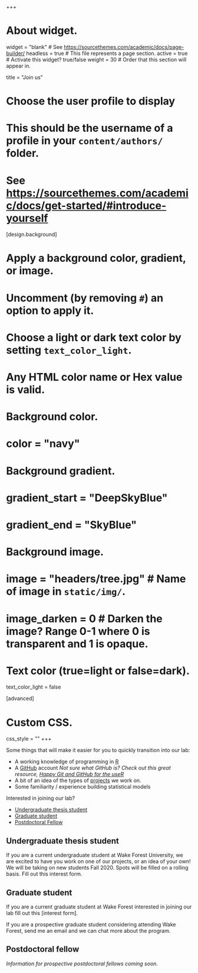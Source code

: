 +++
# About widget.
widget = "blank"  # See https://sourcethemes.com/academic/docs/page-builder/
headless = true  # This file represents a page section.
active = true  # Activate this widget? true/false
weight = 30  # Order that this section will appear in.

title = "Join us"

# Choose the user profile to display
# This should be the username of a profile in your `content/authors/` folder.
# See https://sourcethemes.com/academic/docs/get-started/#introduce-yourself

[design.background]
  # Apply a background color, gradient, or image.
  #   Uncomment (by removing `#`) an option to apply it.
  #   Choose a light or dark text color by setting `text_color_light`.
  #   Any HTML color name or Hex value is valid.

  # Background color.
  # color = "navy"
  
  # Background gradient.
  # gradient_start = "DeepSkyBlue"
  # gradient_end = "SkyBlue"
  
  # Background image.
  #  image = "headers/tree.jpg"  # Name of image in `static/img/`.
  #  image_darken = 0  # Darken the image? Range 0-1 where 0 is transparent and 1 is opaque.

  # Text color (true=light or false=dark).
  text_color_light = false

[advanced]
 # Custom CSS. 
 css_style = ""
+++

Some things that will make it easier for you to quickly transition into our lab:

* A working knowledge of programming in [R](https://cran.r-project.org)
* A [GitHub](https://github.com) account _Not sure what GitHub is? Check out this great resource, [Happy Git and GitHub for the useR](https://happygitwithr.com)_
* A bit of an idea of the types of [projects](../projects) we work on.
* Some familiarity / experience building statistical models

Interested in joining our lab? 

- [Undergraduate thesis student](#undergraduate-thesis-student)  
- [Graduate student](#graduate-student)  
- [Postdoctoral Fellow](#postdoctoral-fellow)  


## Undergraduate thesis student

If you are a current undergraduate student at Wake Forest University, we are excited to have you work on one of our projects, or an idea of your own! We will be taking on new students Fall 2020. Spots will be filled on a rolling basis. Fill out this interest form.


## Graduate student

If you are a current graduate student at Wake Forest interested in joining our lab fill out this [interest form]. 

If you are a prospective graduate student considering attending Wake Forest, send me an email and we can chat more about the program.

## Postdoctoral fellow

_Information for prospective postdoctoral fellows coming soon._
